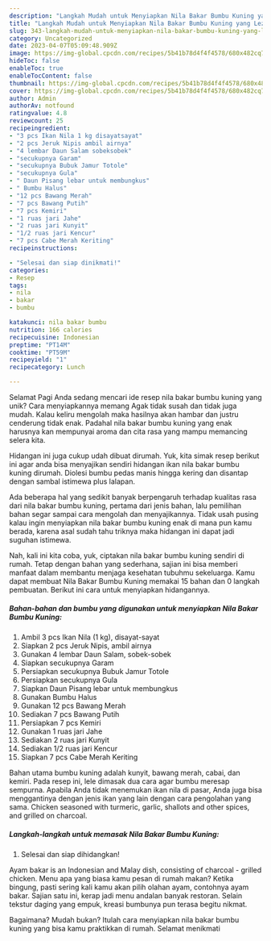 ```yaml
---
description: "Langkah Mudah untuk Menyiapkan Nila Bakar Bumbu Kuning yang Lezat Sekali, Mantap"
title: "Langkah Mudah untuk Menyiapkan Nila Bakar Bumbu Kuning yang Lezat Sekali, Mantap"
slug: 343-langkah-mudah-untuk-menyiapkan-nila-bakar-bumbu-kuning-yang-lezat-sekali-mantap
category: Uncategorized
date: 2023-04-07T05:09:48.909Z
image: https://img-global.cpcdn.com/recipes/5b41b78d4f4f4578/680x482cq70/nila-bakar-bumbu-kuning-foto-resep-utama.jpg
hideToc: false
enableToc: true
enableTocContent: false
thumbnail: https://img-global.cpcdn.com/recipes/5b41b78d4f4f4578/680x482cq70/nila-bakar-bumbu-kuning-foto-resep-utama.jpg
cover: https://img-global.cpcdn.com/recipes/5b41b78d4f4f4578/680x482cq70/nila-bakar-bumbu-kuning-foto-resep-utama.jpg
author: Admin
authorAv: notfound
ratingvalue: 4.8
reviewcount: 25
recipeingredient:
- "3 pcs Ikan Nila 1 kg disayatsayat"
- "2 pcs Jeruk Nipis ambil airnya"
- "4 lembar Daun Salam sobeksobek"
- "secukupnya Garam"
- "secukupnya Bubuk Jamur Totole"
- "secukupnya Gula"
- " Daun Pisang lebar untuk membungkus"
- " Bumbu Halus"
- "12 pcs Bawang Merah"
- "7 pcs Bawang Putih"
- "7 pcs Kemiri"
- "1 ruas jari Jahe"
- "2 ruas jari Kunyit"
- "1/2 ruas jari Kencur"
- "7 pcs Cabe Merah Keriting"
recipeinstructions:

- "Selesai dan siap dinikmati!"
categories:
- Resep
tags:
- nila
- bakar
- bumbu

katakunci: nila bakar bumbu 
nutrition: 166 calories
recipecuisine: Indonesian
preptime: "PT14M"
cooktime: "PT59M"
recipeyield: "1"
recipecategory: Lunch

---
```



Selamat Pagi Anda sedang mencari ide resep nila bakar bumbu kuning yang unik? Cara menyiapkannya memang Agak tidak susah dan tidak juga mudah. Kalau keliru mengolah maka hasilnya akan hambar dan justru cenderung tidak enak. Padahal nila bakar bumbu kuning yang enak harusnya kan mempunyai aroma dan cita rasa yang mampu memancing selera kita.


Hidangan ini juga cukup udah dibuat dirumah. Yuk, kita simak resep berikut ini agar anda bisa menyajikan sendiri hidangan ikan nila bakar bumbu kuning dirumah. Diolesi bumbu pedas manis hingga kering dan disantap dengan sambal istimewa plus lalapan.

Ada beberapa hal yang sedikit banyak berpengaruh terhadap kualitas rasa dari nila bakar bumbu kuning, pertama dari jenis bahan, lalu pemilihan bahan segar sampai cara mengolah dan menyajikannya. Tidak usah pusing kalau ingin menyiapkan nila bakar bumbu kuning enak di mana pun kamu berada, karena asal sudah tahu triknya maka hidangan ini dapat jadi suguhan istimewa.


Nah, kali ini kita coba, yuk, ciptakan nila bakar bumbu kuning sendiri di rumah. Tetap dengan bahan yang sederhana, sajian ini bisa memberi manfaat dalam membantu menjaga kesehatan tubuhmu sekeluarga. Kamu dapat membuat Nila Bakar Bumbu Kuning memakai 15 bahan dan 0 langkah pembuatan. Berikut ini cara untuk menyiapkan hidangannya.

<!--inarticleads1-->

##### Bahan-bahan dan bumbu yang digunakan untuk menyiapkan Nila Bakar Bumbu Kuning:

1. Ambil 3 pcs Ikan Nila (1 kg), disayat-sayat
1. Siapkan 2 pcs Jeruk Nipis, ambil airnya
1. Gunakan 4 lembar Daun Salam, sobek-sobek
1. Siapkan secukupnya Garam
1. Persiapkan secukupnya Bubuk Jamur Totole
1. Persiapkan secukupnya Gula
1. Siapkan  Daun Pisang lebar untuk membungkus
1. Gunakan  Bumbu Halus
1. Gunakan 12 pcs Bawang Merah
1. Sediakan 7 pcs Bawang Putih
1. Persiapkan 7 pcs Kemiri
1. Gunakan 1 ruas jari Jahe
1. Sediakan 2 ruas jari Kunyit
1. Sediakan 1/2 ruas jari Kencur
1. Siapkan 7 pcs Cabe Merah Keriting


Bahan utama bumbu kuning adalah kunyit, bawang merah, cabai, dan kemiri. Pada resep ini, lele dimasak dua cara agar bumbu meresap sempurna. Apabila Anda tidak menemukan ikan nila di pasar, Anda juga bisa menggantinya dengan jenis ikan yang lain dengan cara pengolahan yang sama. Chicken seasoned with turmeric, garlic, shallots and other spices, and grilled on charcoal. 

<!--inarticleads2-->

##### Langkah-langkah untuk memasak Nila Bakar Bumbu Kuning:


1. Selesai dan siap dihidangkan!

Ayam bakar is an Indonesian and Malay dish, consisting of charcoal - grilled chicken. Menu apa yang biasa kamu pesan di rumah makan? Ketika bingung, pasti sering kali kamu akan pilih olahan ayam, contohnya ayam bakar. Sajian satu ini, kerap jadi menu andalan banyak restoran. Selain tekstur daging yang empuk, kreasi bumbunya pun terasa begitu nikmat. 

Bagaimana? Mudah bukan? Itulah cara menyiapkan nila bakar bumbu kuning yang bisa kamu praktikkan di rumah. Selamat menikmati
